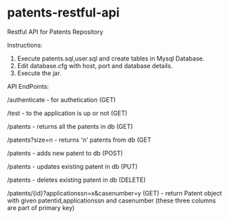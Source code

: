 # patents-restful-api
 Restful API for Patents Repository
 
 Instructions:
 1. Execute patents.sql,user.sql and create tables in Mysql Database.
 2. Edit database.cfg with host, port and database details.
 3. Execute the jar.

API EndPoints:

/authenticate - for authetication (GET)

/test - to the application is up or not (GET)

/patents - returns all the patents in db (GET)

/patents?size=n - returns 'n' patents from db (GET

/patents - adds new patent to db (POST)

/patents - updates existing patent in db (PUT)

/patents - deletes existing patent in db (DELETE)

/patents/{id}?applicationssn=x&casenumber=y (GET) - return Patent object with given patentid,applicationssn and casenumber (these three columns are part of primary key)
